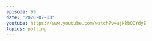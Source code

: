 ```yaml
---
episode: 99
date: "2020-07-03"
youtube: https://www.youtube.com/watch?v=ajHkbQDYdyE
topics: polling
---
```

